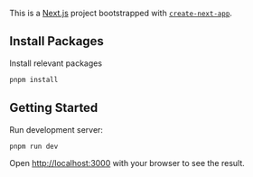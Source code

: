 This is a [Next.js](https://nextjs.org/) project bootstrapped with [`create-next-app`](https://github.com/vercel/next.js/tree/canary/packages/create-next-app).

## Install Packages

Install relevant packages

```bash
pnpm install
```

## Getting Started

Run development server:

```bash
pnpm run dev
```

Open [http://localhost:3000](http://localhost:3000) with your browser to see the result.
